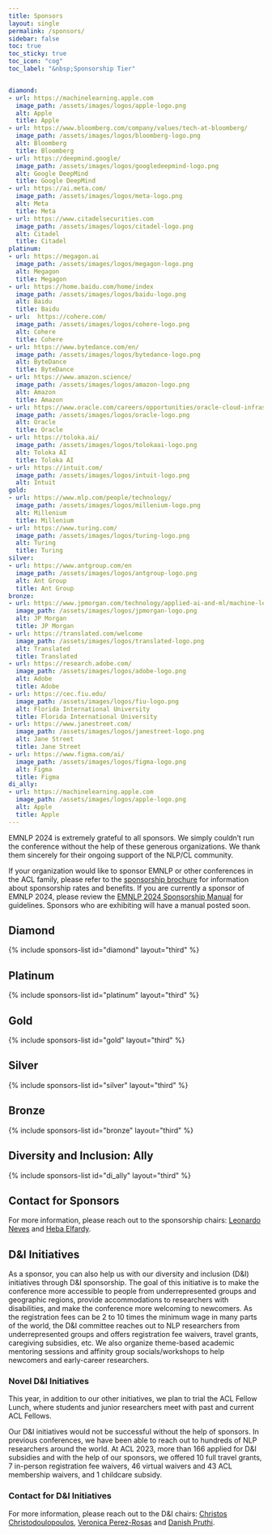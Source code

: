 ```yaml
---
title: Sponsors
layout: single
permalink: /sponsors/
sidebar: false
toc: true
toc_sticky: true
toc_icon: "cog"
toc_label: "&nbsp;Sponsorship Tier"


diamond:
- url: https://machinelearning.apple.com
  image_path: /assets/images/logos/apple-logo.png
  alt: Apple
  title: Apple
- url: https://www.bloomberg.com/company/values/tech-at-bloomberg/
  image_path: /assets/images/logos/bloomberg-logo.png
  alt: Bloomberg
  title: Bloomberg
- url: https://deepmind.google/
  image_path: /assets/images/logos/googledeepmind-logo.png
  alt: Google DeepMind
  title: Google DeepMind
- url: https://ai.meta.com/
  image_path: /assets/images/logos/meta-logo.png
  alt: Meta
  title: Meta
- url: https://www.citadelsecurities.com
  image_path: /assets/images/logos/citadel-logo.png
  alt: Citadel
  title: Citadel
platinum:
- url: https://megagon.ai
  image_path: /assets/images/logos/megagon-logo.png
  alt: Megagon
  title: Megagon
- url: https://home.baidu.com/home/index
  image_path: /assets/images/logos/baidu-logo.png
  alt: Baidu
  title: Baidu
- url:  https://cohere.com/
  image_path: /assets/images/logos/cohere-logo.png
  alt: Cohere  
  title: Cohere
- url: https://www.bytedance.com/en/
  image_path: /assets/images/logos/bytedance-logo.png
  alt: ByteDance
  title: ByteDance
- url: https://www.amazon.science/
  image_path: /assets/images/logos/amazon-logo.png
  alt: Amazon
  title: Amazon
- url: https://www.oracle.com/careers/opportunities/oracle-cloud-infrastructure/?source=:ex:sn:::::24EMNLP&SC=:ex:sn:::::24EMNLP&pcode=
  image_path: /assets/images/logos/oracle-logo.png
  alt: Oracle
  title: Oracle
- url: https://toloka.ai/
  image_path: /assets/images/logos/tolokaai-logo.png
  alt: Toloka AI
  title: Toloka AI
- url: https://intuit.com/
  image_path: /assets/images/logos/intuit-logo.png
  alt: Intuit
gold:
- url: https://www.mlp.com/people/technology/
  image_path: /assets/images/logos/millenium-logo.png
  alt: Millenium
  title: Millenium
- url: https://www.turing.com/
  image_path: /assets/images/logos/turing-logo.png
  alt: Turing
  title: Turing
silver:
- url: https://www.antgroup.com/en
  image_path: /assets/images/logos/antgroup-logo.png
  alt: Ant Group
  title: Ant Group
bronze:
- url: https://www.jpmorgan.com/technology/applied-ai-and-ml/machine-learning
  image_path: /assets/images/logos/jpmorgan-logo.png
  alt: JP Morgan
  title: JP Morgan
- url: https://translated.com/welcome
  image_path: /assets/images/logos/translated-logo.png
  alt: Translated
  title: Translated
- url: https://research.adobe.com/
  image_path: /assets/images/logos/adobe-logo.png
  alt: Adobe
  title: Adobe
- url: https://cec.fiu.edu/
  image_path: /assets/images/logos/fiu-logo.png
  alt: Florida International University
  title: Florida International University
- url: https://www.janestreet.com/
  image_path: /assets/images/logos/janestreet-logo.png
  alt: Jane Street
  title: Jane Street
- url: https://www.figma.com/ai/
  image_path: /assets/images/logos/figma-logo.png
  alt: Figma
  title: Figma
di_ally:
- url: https://machinelearning.apple.com
  image_path: /assets/images/logos/apple-logo.png
  alt: Apple
  title: Apple
---
```

EMNLP 2024 is extremely grateful to all sponsors. We simply couldn’t run the conference without the help of these generous organizations. We thank them sincerely for their ongoing support of the NLP/CL community.  
  
If your organization would like to sponsor EMNLP or other conferences in the ACL family, please refer to the <a href= "/downloads/Sponsorship_Brochure_for_ACL_2024_conferences.pdf">sponsorship brochure</a> for information about sponsorship rates and benefits. If you are currently a sponsor of EMNLP 2024, please review the <a href="https://docs.google.com/document/d/1Veoe0otkvfWj8d9Oea5SFdqpZP6t53rL95211mWTmxo/edit?usp=sharing">EMNLP 2024 Sponsorship Manual</a> for guidelines. Sponsors who are exhibiting will have a manual posted soon.

## Diamond

{% include sponsors-list id="diamond" layout="third" %}

## Platinum

{% include sponsors-list id="platinum" layout="third" %}

## Gold

{% include sponsors-list id="gold" layout="third" %}

## Silver

{% include sponsors-list id="silver" layout="third" %}

## Bronze

{% include sponsors-list id="bronze" layout="third" %}

## Diversity and Inclusion: Ally

{% include sponsors-list id="di_ally" layout="third" %}

## Contact for Sponsors

For more information, please reach out to the sponsorship chairs: [Leonardo Neves](mailto:lneves@snap.com) and [Heba Elfardy](mailto:heba.elfardy@gmail.com).

## D&I Initiatives

As a sponsor, you can also help us with our diversity and inclusion (D&I)  initiatives through D&I sponsorship. The goal of this initiative is to make the conference more accessible to people from underrepresented groups and geographic regions, provide accommodations to researchers with disabilities, and make the conference more welcoming to newcomers. As the registration fees can be 2 to 10 times the minimum wage in many parts of the world, the D&I committee reaches out to NLP researchers from underrepresented groups and offers registration fee waivers, travel grants, caregiving subsidies, etc. We also organize theme-based academic mentoring sessions and affinity group socials/workshops to help newcomers and early-career researchers. 

### Novel D&I Initiatives

This year, in addition to our other initiatives, we plan to trial the ACL Fellow Lunch, where students and junior researchers meet with past and current ACL Fellows.

Our D&I initiatives would not be successful without the help of sponsors. In previous conferences, we have been able to reach out to hundreds of NLP researchers around the world. At ACL 2023, more than 166 applied for D&I subsidies and with the help of our sponsors, we offered 10 full travel grants, 7 in-person registration fee waivers, 46 virtual waivers and 43 ACL membership waivers, and 1 childcare subsidy.

### Contact for D&I Initiatives

For more information, please reach out to the D&I chairs: [Christos Christodoulopoulos](mailto:chrchrs@amazon.co.uk), [Veronica Perez-Rosas](mailto:vrncapr@umich.edu) and [Danish Pruthi](mailto:danishp@iisc.ac.in).

<style>
.sponsors-list { justify-content: flex-start; }
.sponsors-list > a {
  display: flex;
  flex-direction: row;
  justify-content: center;
  background-color: #fff;
  border: 1px solid #d3d3d3;
  border-radius: 5px;
  align-items: center;
  margin: 0.2em;
  padding: 0.5em;
  text-align: center;
}
.sponsors-list a { text-decoration: none; }
.sponsors-list > a > .dummy-padding { margin-top: 100%; }
.sponsors-list > a > img { margin: 0; }
.sponsors-list > a:hover { box-shadow: 0 0 10px #00000044; }
.sponsors-list > a:hover > img { box-shadow: none !important; }
</style>

<!--
# ## Platinum

# {% include sponsors-list id="platinum" layout="third" %}

# ## Gold

# {% include sponsors-list id="gold" layout="third" %}

# ## Silver

# {% include sponsors-list id="silver" layout="third" %}

# ## Bronze

# {% include sponsors-list id="bronze" layout="third" %}

# ## Diversity and Inclusion: Champions

# {% include sponsors-list id="di_champion" layout="third" %}

# ## Diversity and Inclusion: Ally

# {% include sponsors-list id="di_ally" layout="third" %}

# ## Supporting Organization

# {% include sponsors-list id="supporting" layout="third" %}

# ## Held in

# {% include sponsors-list id="held_in" layout="third" %} -->
